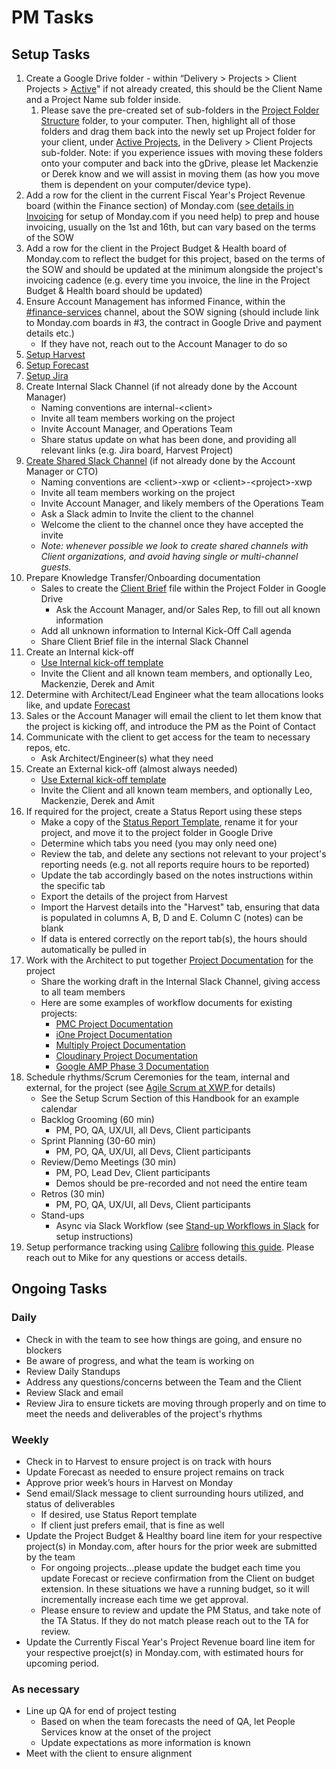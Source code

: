 # PM Tasks

## Setup Tasks

1. Create a Google Drive folder - within “Delivery &gt; Projects &gt; Client Projects &gt; [Active](https://drive.google.com/drive/folders/107B9EaPa_Xk6nTttPahVuscKB97f-tiE)" if not already created, this should be the Client Name and a Project Name sub folder inside. 
   1. Please save the pre-created set of sub-folders in the [Project Folder Structure](https://drive.google.com/open?id=1n8jo4gv1KyW6xlFwsU2ku7XymKoptYxf) folder, to your computer. Then, highlight all of those folders and drag them back into the newly set up Project folder for your client, under [Active Projects](https://drive.google.com/open?id=107B9EaPa_Xk6nTttPahVuscKB97f-tiE), in the Delivery &gt; Client Projects sub-folder. Note: if you experience issues with moving these folders onto your computer and back into the gDrive, please let Mackenzie or Derek know and we will assist in moving them \(as how you move them is dependent on your computer/device type\).
2. Add a row for the client in the current Fiscal Year's Project Revenue board \(within the Finance section\) of Monday.com \([see details in Invoicing](invoicing.md#setup-for-a-new-project) for setup of Monday.com if you need help\) to prep and house invoicing, usually on the 1st and 16th, but can vary based on the terms of the SOW
3. Add a row for the client in the Project Budget & Health board of Monday.com to reflect the budget for this project, based on the terms of the SOW and should be updated at the minimum alongside the project's invoicing cadence \(e.g. every time you invoice, the line in the Project Budget & Health board should be updated\)
4. Ensure Account Management has informed Finance, within the [\#finance-services](https://app.slack.com/client/T02UB976M/C4W8CE727) channel, about the SOW signing \(should include link to Monday.com boards in \#3, the contract in Google Drive and payment details etc.\)
   * If they have not, reach out to the Account Manager to do so
5. [Setup Harvest](setup-harvest-and-forecast.md#harvest)
6. [Setup Forecast](setup-harvest-and-forecast.md#forecast)
7. [Setup Jira](setup-jira.md)
8. Create Internal Slack Channel \(if not already done by the Account Manager\)
   * Naming conventions are internal-&lt;client&gt;
   * Invite all team members working on the project
   * Invite Account Manager, and Operations Team
   * Share status update on what has been done, and providing all relevant links \(e.g. Jira board, Harvest Project\)
9. [Create Shared Slack Channel](https://slack.com/help/articles/360035092414#create-a-new-channel-1) \(if not already done by the Account Manager or CTO\)
   * Naming conventions are &lt;client&gt;-xwp or &lt;client&gt;-&lt;project&gt;-xwp
   * Invite all team members working on the project
   * Invite Account Manager, and likely members of the Operations Team
   * Ask a Slack admin to Invite the client to the channel
   * Welcome the client to the channel once they have accepted the invite
   * _Note: whenever possible we look to create shared channels with Client organizations, and avoid having single or multi-channel guests._ 
10. Prepare Knowledge Transfer/Onboarding documentation
    * Sales to create the [Client Brief](https://docs.google.com/document/d/148bjn-9sRihk3MFERyrjFmmEVIzSRmC217G5xBMb81c/edit#heading=h.h1qrrvjo154u) file within the Project Folder in Google Drive
      * Ask the Account Manager, and/or Sales Rep,  to fill out all known information
    * Add all unknown information to Internal Kick-Off Call agenda
    * Share Client Brief file in the internal Slack Channel
11. Create an Internal kick-off
    * [Use Internal kick-off template](https://docs.google.com/document/d/1cwyHYJngBxaTpyBQiK88b3c62nnfvlbZJvAl851ARsE/edit#)
    * Invite the Client and all known team members, and optionally Leo, Mackenzie, Derek and Amit
12. Determine with Architect/Lead Engineer what the team allocations looks like, and update [Forecast](https://forecastapp.com/559059/schedule/projects?showDrawer=true)
13. Sales or the Account Manager will email the client to let them know that the project is kicking off, and introduce the PM as the Point of Contact
14. Communicate with the client to get access for the team to necessary repos, etc.
    * Ask Architect/Engineer\(s\) what they need
15. Create an External kick-off \(almost always needed\)
    * [Use External kick-off template](https://docs.google.com/document/d/1AOanvRRh8V83ZIUxAWoPrNl52KiH98-gEKTRxgNcq0w/edit#)
    * Invite the Client and all known team members, and optionally Leo, Mackenzie, Derek and Amit
16. If required for the project, create a Status Report using these steps
    * Make a copy of the [Status Report Template](https://docs.google.com/spreadsheets/d/1yiIqmnGRZB42M_Xvlo6bZgZeezPtF4zQOnyXuYuK_aY/edit#gid=576735664), rename it for your project, and move it to the project folder in Google Drive
    * Determine which tabs you need \(you may only need one\)
    * Review the tab, and delete any sections not relevant to your project's reporting needs \(e.g. not all reports require hours to be reported\)
    * Update the tab accordingly based on the notes instructions within the specific tab
    * Export the details of the project from Harvest
    * Import the Harvest details into the "Harvest" tab, ensuring that data is populated in columns A, B, D and E. Column C \(notes\) can be blank
    * If data is entered correctly on the report tab\(s\), the hours should automatically be pulled in
17. Work with the Architect to put together [Project Documentation](https://drive.google.com/open?id=1Wo7JvwIDEHEh4pSaBgj_naXAq3wqPi1DV7cte2GImW4) for the project
    * Share the working draft in the Internal Slack Channel, giving access to all team members
    * Here are some examples of workflow documents for existing projects:
      * [PMC Project Documentation](https://docs.google.com/document/d/1qSv6nELNAfgDi-dxrGwmXKMxgWxsEIenWHHHuMOcVvk/edit)
      * [iOne Project Documentation](https://docs.google.com/document/d/1FEusqTCeaU9coCn3RR1jadzNoCH3skwlDxdQlErZqOA/edit)
      * [Multiply Project Documentation](https://docs.google.com/document/d/101WmS57WyVOJUYLFMnUq7GkIggRClrFRzGjDk-AAf9Q/edit)
      * [Cloudinary Project Documentation](https://docs.google.com/document/d/1k-GuM2Xpz2t9e9L19HQXB-JAhfBfAepLkWT7aM6Hteo/edit)
      * [Google AMP Phase 3 Documentation](https://docs.google.com/document/d/1tCjOvcE7aYsctvL7WV5oLPZbLbceHD5EnVwmd9w0vN8/edit#heading=h.ja3flyjzgooa) 
18. Schedule rhythms/Scrum Ceremonies for the team, internal and external, for the project \(see [Agile Scrum at XWP ](setup-scrum/)for details\)
    * See the Setup Scrum Section of this Handbook for an example calendar
    * Backlog Grooming \(60 min\)
      * PM, PO, QA, UX/UI, all Devs, Client participants
    * Sprint Planning \(30-60 min\)
      * PM, PO, QA, UX/UI, all Devs, Client participants
    * Review/Demo Meetings \(30 min\)
      * PM, PO, Lead Dev, Client participants
      * Demos should be pre-recorded and not need the entire team
    * Retros \(30 min\)
      * PM, PO, QA, UX/UI, all Devs, Client participants
    * Stand-ups
      * Async via Slack Workflow \(see [Stand-up Workflows in Slack](setup-scrum/setting-up-a-stand-up-workflow-in-slack.md#stand-up-workflow-setup) for setup instructions\)
19. Setup performance tracking using [Calibre](https://calibreapp.com/) following [this guide](https://docs.google.com/document/d/11zVdR87NhksLkAKLpNkwaDVxQ71ZWGs8i-bWwODeLpo/edit). Please reach out to Mike for any questions or access details.

## Ongoing Tasks

### Daily

* Check in with the team to see how things are going, and ensure no blockers
* Be aware of progress, and what the team is working on
* Review Daily Standups
* Address any questions/concerns between the Team and the Client
* Review Slack and email
* Review Jira to ensure tickets are moving through properly and on time to meet the needs and deliverables of the project's rhythms

### Weekly

* Check in to Harvest to ensure project is on track with hours
* Update Forecast as needed to ensure project remains on track
* Approve prior week’s hours in Harvest on Monday
* Send email/Slack message to client surrounding hours utilized, and status of deliverables
  * If desired, use Status Report template
  * If client just prefers email, that is fine as well
* Update the Project Budget & Healthy board line item for your respective project\(s\) in Monday.com, after hours for the prior week are submitted by the team
  * For ongoing projects...please update the budget each time you update Forecast or recieve confirmation from the Client on budget extension. In these situations we have a running budget, so it will incrementally increase each time we get approval. 
  * Please ensure to review and update the PM Status, and take note of the TA Status. If they do not match please reach out to the TA for review. 
* Update the Currently Fiscal Year's Project Revenue board line item for your respective proejct\(s\) in Monday.com, with estimated hours for upcoming period.

### As necessary

* Line up QA for end of project testing  
  * Based on when the team forecasts the need of QA, let People Services know at the onset of the project
  * Update expectations as more information is known
* Meet with the client to ensure alignment

